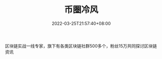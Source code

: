 ﻿---
weight: 
title: "币圈冷风"
description: "区块链实战一线专家，旗下有各类区块链社群500多个，粉丝15万共同探讨区块链资讯"
date: 2022-03-25T21:57:40+08:00
lastmod: 2022-03-25T16:45:40+08:00
draft: false
authors: ["Metabd"]
featuredImage: "biquanlengfeng.jpg"
link: ""
tags: ["微信公众号","币圈冷风"]
categories: ["navigation"]
navigation: ["微信公众号"]
lightgallery: true
toc: true
pinned: false
recommend: false
recommend1: false
---
区块链实战一线专家，旗下有各类区块链社群500多个，粉丝15万共同探讨区块链资讯
